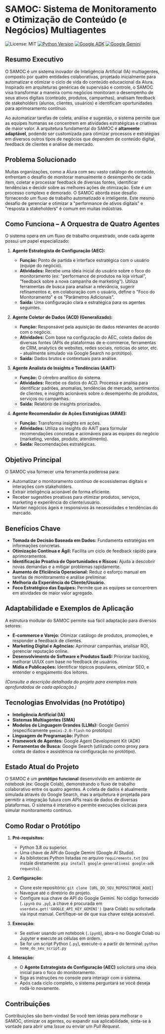 # SAMOC: Sistema de Monitoramento e Otimização de Conteúdo (e Negócios) Multiagentes

![License: MIT](https://img.shields.io/badge/License-MIT-yellow.svg)
[![Python Version](https://img.shields.io/badge/python-3.8+-blue.svg)](https://www.python.org/downloads/)
[![Google ADK](https://img.shields.io/badge/Framework-Google%20ADK-orange.svg)](https://github.com/google/agent-development-kit)
[![Google Gemini](https://img.shields.io/badge/LLM-Google%20Gemini-green.svg)](https://deepmind.google/technologies/gemini/)

## Resumo Executivo

O SAMOC é um sistema inovador de Inteligência Artificial (IA) multiagentes, composto por quatro entidades colaborativas, projetado inicialmente para automatizar e otimizar o ciclo de vida do conteúdo educacional da Alura. Inspirado em arquiteturas genéricas de supervisão e controle, o SAMOC visa transformar a maneira como negócios monitoram o desempenho de seus ativos digitais (conteúdo, produtos, campanhas), analisam feedback de stakeholders (alunos, clientes, usuários) e identificam oportunidades para aprimoramento contínuo.

Ao automatizar tarefas de coleta, análise e sugestão, o sistema permite que as equipes humanas se concentrem em atividades estratégicas e criativas de maior valor. A arquitetura fundamental do SAMOC é **altamente adaptável**, podendo ser customizada para otimizar processos e estratégias em diversos outros tipos de negócios que dependem de conteúdo digital, feedback de clientes e análise de mercado.

## Problema Solucionado

Muitas organizações, como a Alura com seu vasto catálogo de conteúdo, enfrentam o desafio de monitorar manualmente o desempenho de cada item, coletar e processar feedback de diversas fontes, identificar tendências e decidir sobre as melhores ações de otimização. Este é um processo complexo e demorado. O SAMOC aborda esse desafio fornecendo um fluxo de trabalho automatizado e inteligente. Este mesmo desafio de gerenciar e otimizar a "performance de ativos digitais" e "resposta a stakeholders" é comum em muitas indústrias.

## Como Funciona – A Orquestra de Quatro Agentes

O sistema opera em um fluxo de trabalho orquestrado, onde cada agente possui um papel especializado:

1.  **Agente Estrategista de Configuração (AEC):**
    *   **Função:** Ponto de partida e interface estratégica com o usuário (equipe do negócio).
    *   **Atividades:** Recebe uma ideia inicial do usuário sobre o foco do monitoramento (ex: "performance de produtos na loja virtual", "feedback sobre a nova campanha de marketing"). Utiliza ferramentas de busca para analisar a relevância, sugerir refinamentos e, em colaboração com o usuário, define o "Foco do Monitoramento" e os "Parâmetros Adicionais".
    *   **Saída:** Uma configuração clara e estratégica para os agentes seguintes.

2.  **Agente Coletor de Dados (ACD) (Generalizado):**
    *   **Função:** Responsável pela aquisição de dados relevantes de acordo com o negócio.
    *   **Atividades:** Com base na configuração do AEC, coleta dados de diversas fontes (APIs de plataformas de e-commerce, ferramentas de CRM, analytics de websites, redes sociais, notícias do setor, etc. – atualmente simulado via Google Search no protótipo).
    *   **Saída:** Dados brutos e contextuais para análise.

3.  **Agente Analista de Insights e Tendências (AAIT):**
    *   **Função:** O cérebro analítico do sistema.
    *   **Atividades:** Recebe os dados do ACD. Processa e analisa para identificar padrões, anomalias, tendências de mercado, sentimentos de clientes, e insights acionáveis sobre o desempenho de produtos, serviços ou campanhas.
    *   **Saída:** Relatório de insights priorizados.

4.  **Agente Recomendador de Ações Estratégicas (ARAE):**
    *   **Função:** Transforma insights em ações.
    *   **Atividades:** Utiliza os insights do AAIT para formular recomendações concretas e acionáveis para as equipes do negócio (marketing, vendas, produto, atendimento).
    *   **Saída:** Recomendações estratégicas.

## Objetivo Principal

O SAMOC visa fornecer uma ferramenta poderosa para:
*   Automatizar o monitoramento contínuo de ecossistemas digitais e interações com stakeholders.
*   Extrair inteligência acionável de forma eficiente.
*   Receber sugestões proativas para otimizar produtos, serviços, marketing e experiência do cliente/usuário.
*   Manter negócios ágeis e responsivos às necessidades e tendências do mercado.

## Benefícios Chave

*   **Tomada de Decisão Baseada em Dados:** Fundamenta estratégias em informações concretas.
*   **Otimização Contínua e Ágil:** Facilita um ciclo de feedback rápido para aprimoramentos.
*   **Identificação Proativa de Oportunidades e Riscos:** Ajuda a descobrir novas demandas e a mitigar problemas rapidamente.
*   **Aumento de Eficiência Operacional:** Reduz o esforço manual em tarefas de monitoramento e análise preliminar.
*   **Melhoria da Experiência do Cliente/Usuário.**
*   **Foco Estratégico das Equipes:** Permite que as equipes se concentrem em atividades de maior valor agregado.

## Adaptabilidade e Exemplos de Aplicação

A estrutura modular do SAMOC permite sua fácil adaptação para diversos setores:

*   **E-commerce e Varejo:** Otimizar catálogo de produtos, promoções, e responder a feedback de clientes.
*   **Marketing Digital e Agências:** Aprimorar campanhas, analisar ROI, gerenciar reputação online.
*   **Desenvolvimento de Software e Produtos SaaS:** Priorizar backlog, melhorar UI/UX com base no feedback de usuários.
*   **Mídia e Publicações:** Identificar tópicos populares, otimizar SEO, e entender o engajamento dos leitores.

*(Consulte a descrição detalhada do projeto para exemplos mais aprofundados de cada aplicação.)*

## Tecnologias Envolvidas (no Protótipo)

*   **Inteligência Artificial (IA)**
*   **Sistemas Multiagentes (SMA)**
*   **Modelos de Linguagem Grandes (LLMs):** Google Gemini (especificamente `gemini-2.0-flash` no protótipo)
*   **Linguagem de Programação:** Python
*   **Framework de Agentes:** Google Agent Development Kit (ADK)
*   **Ferramentas de Busca:** Google Search (utilizado como proxy para coleta de dados e assistência na configuração no protótipo).

## Estado Atual do Projeto

O SAMOC é um **protótipo funcional** desenvolvido em ambiente de notebook (ex: Google Colab), demonstrando o fluxo de trabalho colaborativo entre os quatro agentes. A coleta de dados é atualmente simulada através do Google Search, mas a arquitetura é projetada para permitir a integração futura com APIs reais de dados de diversas plataformas. O sistema é interativo e permite execuções cíclicas para simular monitoramento contínuo.

## Como Rodar o Protótipo

1.  **Pré-requisitos:**
    *   Python 3.8 ou superior.
    *   Uma chave de API do Google Gemini (Google AI Studio).
    *   As bibliotecas Python listadas no arquivo `requirements.txt` (ou instale diretamente: `pip install google-generativeai google-adk requests`).

2.  **Configuração:**
    *   Clone este repositório: `git clone [URL_DO_SEU_REPOSITORIO_AQUI]`
    *   Navegue até o diretório do projeto.
    *   Configure sua chave de API do Google Gemini. No código fornecido (`.ipynb` ou `.py`), a chave é procurada em `userdata.get('GOOGLE_API_KEY_GEMINI')` (para Colab) ou solicitada via input manual. Certifique-se de que sua chave esteja acessível.

3.  **Execução:**
    *   Se estiver usando um notebook (`.ipynb`), abra-o no Google Colab ou Jupyter e execute as células em ordem.
    *   Se for um script Python (`.py`), execute-o a partir do terminal: `python nome_do_seu_script.py`

4.  **Interação:**
    *   O **Agente Estrategista de Configuração (AEC)** solicitará uma ideia inicial para o foco do monitoramento.
    *   Siga as instruções no console para interagir com o sistema.
    *   Após cada ciclo completo, o sistema perguntará se você deseja rodá-lo novamente.

## Contribuições

Contribuições são bem-vindas! Se você tem ideias para melhorar o SAMOC, otimizar os agentes, ou expandir sua aplicabilidade, sinta-se à vontade para abrir uma *Issue* ou enviar um *Pull Request*.

